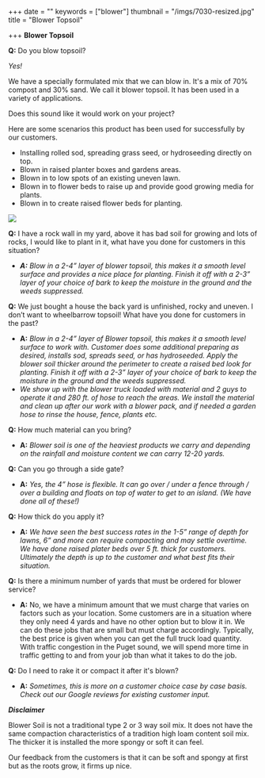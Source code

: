 +++
date = ""
keywords = ["blower"]
thumbnail = "/imgs/7030-resized.jpg"
title = "Blower Topsoil"

+++
**Blower Topsoil**

**Q:** Do you blow topsoil?

_Yes!_

We have a specially formulated mix that we can blow in. It's a mix of 70% compost and 30% sand. We call it blower topsoil. It has been used in a variety of applications.

Does this sound like it would work on your project?

Here are some scenarios this product has been used for successfully by our customers.

* Installing rolled sod, spreading grass seed, or hydroseeding directly on top.
* Blown in raised planter boxes and gardens areas.
* Blown in to low spots of an existing uneven lawn.
* Blown in to flower beds to raise up and provide good growing media for plants.
* Blown in to create raised flower beds for planting.

![](/imgs/7030-resized.jpg)

**Q:** I have a rock wall in my yard, above it has bad soil for growing and lots of rocks, I would like to plant in it, what have you done for customers in this situation?

* **_A:_** _Blow in a 2-4” layer of blower topsoil, this makes it a smooth level surface and provides a nice place for planting. Finish it off with a 2-3” layer of your choice of bark to keep the moisture in the ground and the weeds suppressed._

**Q:** We just bought a house the back yard is unfinished, rocky and uneven. I don’t want to wheelbarrow topsoil! What have you done for customers in the past?

* **A:** _Blow in a 2-4” layer of Blower topsoil, this makes it a smooth level surface to work with. Customer does some additional preparing as desired, installs sod, spreads seed, or has hydroseeded. Apply the blower soil thicker around the perimeter to create a raised bed look for planting. Finish it off with a 2-3” layer of your choice of bark to keep the moisture in the ground and the weeds suppressed._
* _We show up with the blower truck loaded with material and 2 guys to operate it and 280 ft. of hose to reach the areas. We install the material and clean up after our work with a blower pack, and if needed a garden hose to rinse the house, fence, plants etc._

**Q:** How much material can you bring?

* **A:** _Blower soil is one of the heaviest products we carry and depending on the rainfall and moisture content we can carry 12-20 yards._

**Q:** Can you go through a side gate?

* **A:** _Yes, the 4” hose is flexible. It can go over / under a fence through / over a building and floats on top of water to get to an island. (We have done all of these!)_

**Q:** How thick do you apply it?

* **A:** _We have seen the best success rates in the 1-5” range of depth for lawns, 6” and more can require compacting and may settle overtime. We have done raised plater beds over 5 ft. thick for customers. Ultimately the depth is up to the customer and what best fits their situation._

**Q:** Is there a minimum number of yards that must be ordered for blower service?

* **A:** No, we have a minimum amount that we must charge that varies on factors such as your location. Some customers are in a situation where they only need 4 yards and have no other option but to blow it in. We can do these jobs that are small but must charge accordingly. Typically, the best price is given when you can get the full truck load quantity. With traffic congestion in the Puget sound, we will spend more time in traffic getting to and from your job than what it takes to do the job.

**Q:** Do I need to rake it or compact it after it's blown?

* **A:** _Sometimes, this is more on a customer choice case by case basis. Check out our Google reviews for existing customer input._

**_Disclaimer_**

Blower Soil is not a traditional type 2 or 3 way soil mix. It does not have the same compaction characteristics of a tradition high loam content soil mix. The thicker it is installed the more spongy or soft it can feel.

Our feedback from the customers is that it can be soft and spongy at first but as the roots grow, it firms up nice.